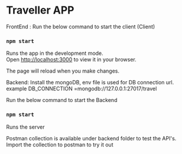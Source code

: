 # Traveller APP

FrontEnd :
Run the below command to start the client (Client)

### `npm start`

Runs the app in the development mode.\
Open [http://localhost:3000](http://localhost:3000) to view it in your browser.

The page will reload when you make changes.

Backend:
Install the mongoDB, env file is used for DB connection url.
example DB_CONNECTION =mongodb://127.0.0.1:27017/travel

Run the below command to start the Backend

### `npm start`
Runs the server

Postman collection is available under backend folder to test the API's. 
Import the collection to postman to try it out


```


